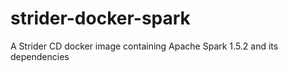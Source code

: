 # strider-docker-spark
A Strider CD docker image containing Apache Spark 1.5.2 and its dependencies 
